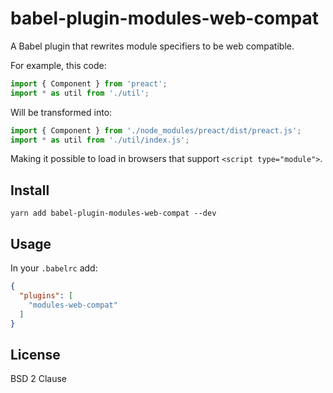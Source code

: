 # babel-plugin-modules-web-compat

A Babel plugin that rewrites module specifiers to be web compatible.

For example, this code:

```js
import { Component } from 'preact';
import * as util from './util';
```

Will be transformed into:

```js
import { Component } from './node_modules/preact/dist/preact.js';
import * as util from './util/index.js';
```

Making it possible to load in browsers that support `<script type="module">`.

## Install

```
yarn add babel-plugin-modules-web-compat --dev
```

## Usage

In your `.babelrc` add:

```json
{
  "plugins": [
    "modules-web-compat"
  ]
}
```

## License

BSD 2 Clause
